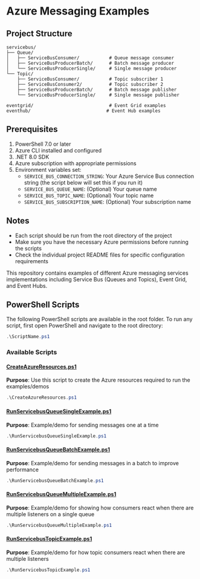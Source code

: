 # Azure Messaging Examples

## Project Structure

```
servicebus/
├── Queue/
│   ├── ServiceBusConsumer/           # Queue message consumer
│   ├── ServiceBusProducerBatch/      # Batch message producer
│   └── ServiceBusProducerSingle/     # Single message producer
└── Topic/
    ├── ServiceBusConsumer/           # Topic subscriber 1
    ├── ServiceBusConsumer2/          # Topic subscriber 2
    ├── ServiceBusProducerBatch/      # Batch message publisher
    └── ServiceBusProducerSingle/     # Single message publisher

eventgrid/                            # Event Grid examples
eventhub/                            # Event Hub examples
```

## Prerequisites

1. PowerShell 7.0 or later
2. Azure CLI installed and configured
3. .NET 8.0 SDK
4. Azure subscription with appropriate permissions
5. Environment variables set:
   - `SERVICE_BUS_CONNECTION_STRING`: Your Azure Service Bus connection string (the script below will set this if you run it)
   - `SERVICE_BUS_QUEUE_NAME`: (Optional) Your queue name
   - `SERVICE_BUS_TOPIC_NAME`: (Optional) Your topic name
   - `SERVICE_BUS_SUBSCRIPTION_NAME`: (Optional) Your subscription name

## Notes

- Each script should be run from the root directory of the project
- Make sure you have the necessary Azure permissions before running the scripts
- Check the individual project README files for specific configuration requirements

This repository contains examples of different Azure messaging services implementations including Service Bus (Queues and Topics), Event Grid, and Event Hubs.

## PowerShell Scripts

The following PowerShell scripts are available in the root folder. To run any script, first open PowerShell and navigate to the root directory:

```powershell
.\ScriptName.ps1
```

### Available Scripts

#### [CreateAzureResources.ps1](./CreateAzureResources.ps1)
**Purpose**: Use this script to create the Azure resources required to run the examples/demos

```powershell
.\CreateAzureResources.ps1
```

#### [RunServicebusQueueSingleExample.ps1](./RunServicebusQueueSingleExample.ps1)

**Purpose**: Example/demo for sending messages one at a time

```powershell
.\RunServicebusQueueSingleExample.ps1
```

#### [RunServicebusQueueBatchExample.ps1](./RunServicebusQueueBatchExample.ps1)

**Purpose**: Example/demo for sending messages in a batch to improve performance

```powershell
.\RunServicebusQueueBatchExample.ps1
```

#### [RunServicebusQueueMultipleExample.ps1](./RunServicebusQueueMultipleExample.ps1)

**Purpose**: Example/demo for showing how consumers react when there are multiple listeners on a single queue

```powershell
.\RunServicebusQueueMultipleExample.ps1
```

#### [RunServicebusTopicExample.ps1](./RunServicebusTopicExample.ps1)

**Purpose**: Example/demo for how topic consumers react when there are multiple listeners

```powershell
.\RunServicebusTopicExample.ps1
```